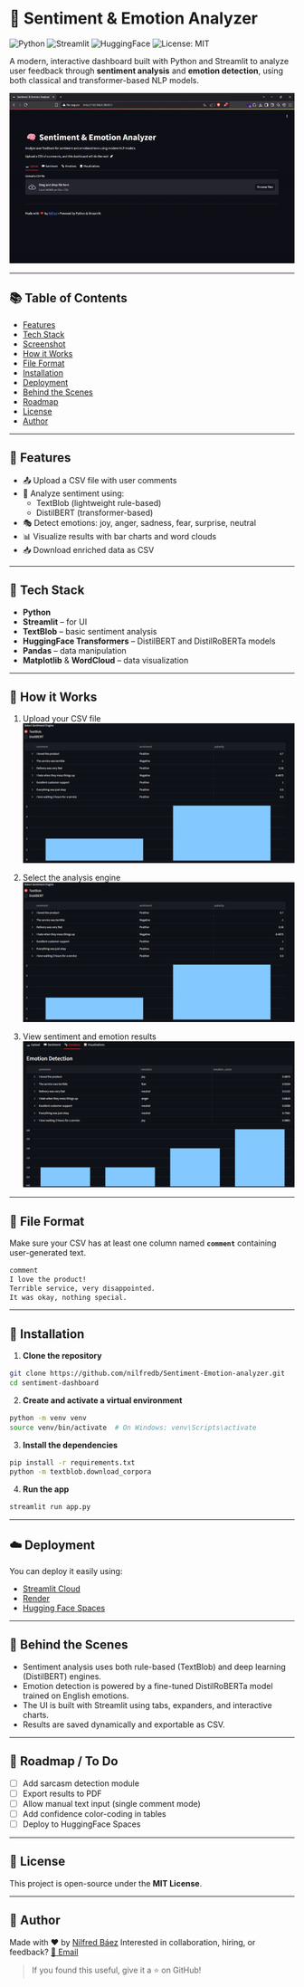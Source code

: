 # 🧠 Sentiment & Emotion Analyzer

![Python](https://img.shields.io/badge/Python-3.10-blue)
![Streamlit](https://img.shields.io/badge/Built%20with-Streamlit-orange)
![HuggingFace](https://img.shields.io/badge/Transformers-HuggingFace-yellow)
![License: MIT](https://img.shields.io/badge/License-MIT-green)

A modern, interactive dashboard built with Python and Streamlit to analyze user feedback through **sentiment analysis** and **emotion detection**, using both classical and transformer-based NLP models.

![demo](./resources/1.gif)

---

## 📚 Table of Contents

- [Features](#-features)
- [Tech Stack](#-tech-stack)
- [Screenshot](#-screenshot)
- [How it Works](#-how-it-works)
- [File Format](#-file-format)
- [Installation](#-installation)
- [Deployment](#-deployment)
- [Behind the Scenes](#-behind-the-scenes)
- [Roadmap](#-roadmap--to-do)
- [License](#-license)
- [Author](#-author)

---

## 🚀 Features

- 📤 Upload a CSV file with user comments
- 💬 Analyze sentiment using:
  - TextBlob (lightweight rule-based)
  - DistilBERT (transformer-based)
- 🎭 Detect emotions: joy, anger, sadness, fear, surprise, neutral
- 📊 Visualize results with bar charts and word clouds
- 📥 Download enriched data as CSV

---

## 🧰 Tech Stack

- **Python**
- **Streamlit** – for UI
- **TextBlob** – basic sentiment analysis
- **HuggingFace Transformers** – DistilBERT and DistilRoBERTa models
- **Pandas** – data manipulation
- **Matplotlib** & **WordCloud** – data visualization

---

## 🧪 How it Works

1. Upload your CSV file  
   ![upload](./resources/1.png)

2. Select the analysis engine  
   ![engine](./resources/1.png)

3. View sentiment and emotion results  
   ![results](./resources/2.png)

---

## 📂 File Format

Make sure your CSV has at least one column named **`comment`** containing user-generated text.

```csv
comment
I love the product!
Terrible service, very disappointed.
It was okay, nothing special.
```

---

## 🔧 Installation

1. **Clone the repository**

```bash
git clone https://github.com/nilfredb/Sentiment-Emotion-analyzer.git
cd sentiment-dashboard
```

2. **Create and activate a virtual environment**

```bash
python -m venv venv
source venv/bin/activate  # On Windows: venv\Scripts\activate
```

3. **Install the dependencies**

```bash
pip install -r requirements.txt
python -m textblob.download_corpora
```

4. **Run the app**

```bash
streamlit run app.py
```

---

## ☁️ Deployment

You can deploy it easily using:
- [Streamlit Cloud](https://share.streamlit.io/)
- [Render](https://render.com)
- [Hugging Face Spaces](https://huggingface.co/spaces)

---

## 🧠 Behind the Scenes

- Sentiment analysis uses both rule-based (TextBlob) and deep learning (DistilBERT) engines.
- Emotion detection is powered by a fine-tuned DistilRoBERTa model trained on English emotions.
- The UI is built with Streamlit using tabs, expanders, and interactive charts.
- Results are saved dynamically and exportable as CSV.

---

## 📅 Roadmap / To Do

- [ ] Add sarcasm detection module
- [ ] Export results to PDF
- [ ] Allow manual text input (single comment mode)
- [ ] Add confidence color-coding in tables
- [ ] Deploy to HuggingFace Spaces

---

## 📄 License

This project is open-source under the **MIT License**.

---

## 🙌 Author

Made with ❤️ by [Nilfred Báez](https://github.com/nilfredb)
Interested in collaboration, hiring, or feedback?
[📧 Email](mailto:nbaez414@gmail.com)

> If you found this useful, give it a ⭐ on GitHub!